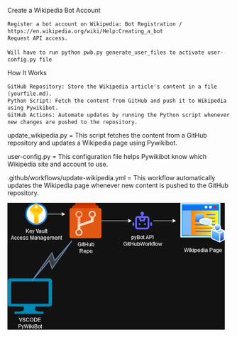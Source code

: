 Create a Wikipedia Bot Account

    Register a bot account on Wikipedia: Bot Registration / https://en.wikipedia.org/wiki/Help:Creating_a_bot
    Request API access. 

    Will have to run python pwb.py generate_user_files to activate user-config.py file

How It Works

    GitHub Repository: Store the Wikipedia article's content in a file (yourfile.md).
    Python Script: Fetch the content from GitHub and push it to Wikipedia using Pywikibot.
    GitHub Actions: Automate updates by running the Python script whenever new changes are pushed to the repository.

update_wikipedia.py = This script fetches the content from a GitHub repository and updates a Wikipedia page using Pywikibot.

user-config.py = This configuration file helps Pywikibot know which Wikipedia site and account to use.

.github/workflows/update-wikipedia.yml = This workflow automatically updates the Wikipedia page whenever new content is pushed to the GitHub repository.

![alt text](https://github.com/BekeAtGithub/wikiDemo/blob/main/GitHub%20pyWiki%20Diagram.jpg)
